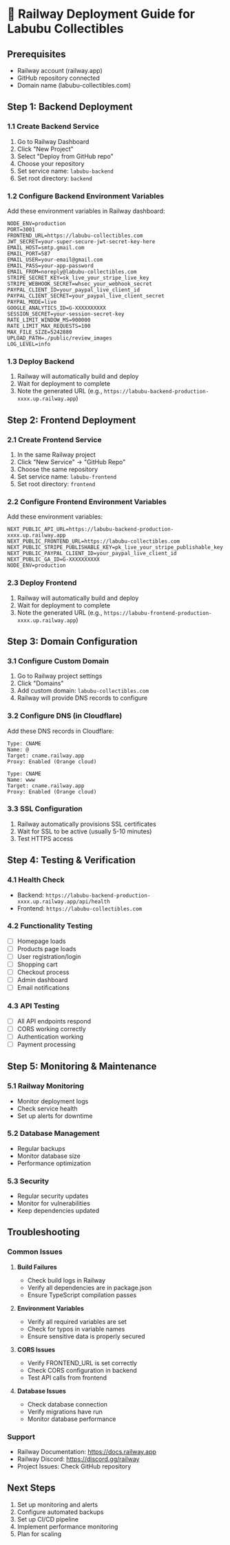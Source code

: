 # 🚀 Railway Deployment Guide for Labubu Collectibles

## Prerequisites
- Railway account (railway.app)
- GitHub repository connected
- Domain name (labubu-collectibles.com)

## Step 1: Backend Deployment

### 1.1 Create Backend Service
1. Go to Railway Dashboard
2. Click "New Project"
3. Select "Deploy from GitHub repo"
4. Choose your repository
5. Set service name: `labubu-backend`
6. Set root directory: `backend`

### 1.2 Configure Backend Environment Variables
Add these environment variables in Railway dashboard:

```env
NODE_ENV=production
PORT=3001
FRONTEND_URL=https://labubu-collectibles.com
JWT_SECRET=your-super-secure-jwt-secret-key-here
EMAIL_HOST=smtp.gmail.com
EMAIL_PORT=587
EMAIL_USER=your-email@gmail.com
EMAIL_PASS=your-app-password
EMAIL_FROM=noreply@labubu-collectibles.com
STRIPE_SECRET_KEY=sk_live_your_stripe_live_key
STRIPE_WEBHOOK_SECRET=whsec_your_webhook_secret
PAYPAL_CLIENT_ID=your_paypal_live_client_id
PAYPAL_CLIENT_SECRET=your_paypal_live_client_secret
PAYPAL_MODE=live
GOOGLE_ANALYTICS_ID=G-XXXXXXXXXX
SESSION_SECRET=your-session-secret-key
RATE_LIMIT_WINDOW_MS=900000
RATE_LIMIT_MAX_REQUESTS=100
MAX_FILE_SIZE=5242880
UPLOAD_PATH=./public/review_images
LOG_LEVEL=info
```

### 1.3 Deploy Backend
1. Railway will automatically build and deploy
2. Wait for deployment to complete
3. Note the generated URL (e.g., `https://labubu-backend-production-xxxx.up.railway.app`)

## Step 2: Frontend Deployment

### 2.1 Create Frontend Service
1. In the same Railway project
2. Click "New Service" → "GitHub Repo"
3. Choose the same repository
4. Set service name: `labubu-frontend`
5. Set root directory: `frontend`

### 2.2 Configure Frontend Environment Variables
Add these environment variables:

```env
NEXT_PUBLIC_API_URL=https://labubu-backend-production-xxxx.up.railway.app
NEXT_PUBLIC_FRONTEND_URL=https://labubu-collectibles.com
NEXT_PUBLIC_STRIPE_PUBLISHABLE_KEY=pk_live_your_stripe_publishable_key
NEXT_PUBLIC_PAYPAL_CLIENT_ID=your_paypal_live_client_id
NEXT_PUBLIC_GA_ID=G-XXXXXXXXXX
NODE_ENV=production
```

### 2.3 Deploy Frontend
1. Railway will automatically build and deploy
2. Wait for deployment to complete
3. Note the generated URL (e.g., `https://labubu-frontend-production-xxxx.up.railway.app`)

## Step 3: Domain Configuration

### 3.1 Configure Custom Domain
1. Go to Railway project settings
2. Click "Domains"
3. Add custom domain: `labubu-collectibles.com`
4. Railway will provide DNS records to configure

### 3.2 Configure DNS (in Cloudflare)
Add these DNS records in Cloudflare:

```
Type: CNAME
Name: @
Target: cname.railway.app
Proxy: Enabled (Orange cloud)

Type: CNAME  
Name: www
Target: cname.railway.app
Proxy: Enabled (Orange cloud)
```

### 3.3 SSL Configuration
1. Railway automatically provisions SSL certificates
2. Wait for SSL to be active (usually 5-10 minutes)
3. Test HTTPS access

## Step 4: Testing & Verification

### 4.1 Health Check
- Backend: `https://labubu-backend-production-xxxx.up.railway.app/api/health`
- Frontend: `https://labubu-collectibles.com`

### 4.2 Functionality Testing
- [ ] Homepage loads
- [ ] Products page loads
- [ ] User registration/login
- [ ] Shopping cart
- [ ] Checkout process
- [ ] Admin dashboard
- [ ] Email notifications

### 4.3 API Testing
- [ ] All API endpoints respond
- [ ] CORS working correctly
- [ ] Authentication working
- [ ] Payment processing

## Step 5: Monitoring & Maintenance

### 5.1 Railway Monitoring
- Monitor deployment logs
- Check service health
- Set up alerts for downtime

### 5.2 Database Management
- Regular backups
- Monitor database size
- Performance optimization

### 5.3 Security
- Regular security updates
- Monitor for vulnerabilities
- Keep dependencies updated

## Troubleshooting

### Common Issues

1. **Build Failures**
   - Check build logs in Railway
   - Verify all dependencies are in package.json
   - Ensure TypeScript compilation passes

2. **Environment Variables**
   - Verify all required variables are set
   - Check for typos in variable names
   - Ensure sensitive data is properly secured

3. **CORS Issues**
   - Verify FRONTEND_URL is set correctly
   - Check CORS configuration in backend
   - Test API calls from frontend

4. **Database Issues**
   - Check database connection
   - Verify migrations have run
   - Monitor database performance

### Support
- Railway Documentation: https://docs.railway.app
- Railway Discord: https://discord.gg/railway
- Project Issues: Check GitHub repository

## Next Steps
1. Set up monitoring and alerts
2. Configure automated backups
3. Set up CI/CD pipeline
4. Implement performance monitoring
5. Plan for scaling
